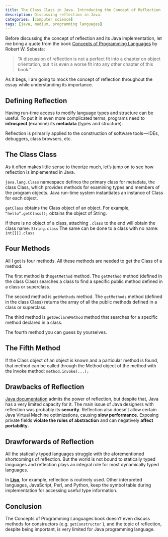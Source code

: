 ```yaml
---
title: The Class Class in Java. Introducing the Concept of Reflection
description: Discussing reflection in Java.
categories: [computer science]
tags: [java, medium, programming languages]
---
```


Before discussing the concept of reflection and its Java implementation, let me bring a quote from the book [Concepts of Programming Languages](https://www.amazon.com/Concepts-Programming-Languages-Robert-Sebesta/dp/0134997182) by Robert W. Sebesta:

> “A discussion of reflection is not a perfect fit into a chapter on object orientation, but it is even a worse fit into any other chapter of this book.”

As it begs, I am going to mock the concept of reflection throughout the essay while understanding its importance.

## Defining Reflection

Having run-time access to modify language types and structure can be useful. To put it in even more complicated terms, programs need to **introspect** (examine) its **metadata** (types and structure).

Reflection is primarily applied to the construction of software tools — IDEs, debuggers, class browsers, etc.

## The Class Class

As it often makes little sense to theorize much, let’s jump on to see how reflection is implemented in Java.

`java.lang.Class` namespace defines the primary class for metadata, the class Class, which provides methods for examining types and members of the program objects. Java run-time system instantiates an instance of Class for each object.

`getClass` obtains the Class object of an object. For example, `“hello”.getClass();` obtains the object of String.

If there is no object of a class, attaching `.class` to the end will obtain the class name: `String.class` The same can be done to a class with no name: `int[][].class`

## Four Methods

All I got is four methods. All these methods are needed to get the Class of a method.

The first method is the`getMethod` method. The `getMethod` method (defined in the class Class) searches a class to find a specific public method defined in a class or superclass.

The second method is `getMethods` method. The `getMethods` method (defined in the class Class) returns the array of all the public methods defined in a class or superclass.

The third method is `getDeclareMethod` method that searches for a specific method declared in a class.

The fourth method you can guess by yourselves.

## The Fifth Method

If the Class object of an object is known and a particular method is found, that method can be called through the Method object of the method with the invoke method: `method.invoke(...);`

## Drawbacks of Reflection

[Java documentation](https://docs.oracle.com/javase/tutorial/reflect/index.html) admits the power of reflection, but despite that, Java has a very limited capacity for it. The main issue of Java designers with reflection was probably its **security**. Reflection also doesn’t allow certain Java Virtual Machine optimizations, causing **slow performance**. Exposing private fields **violate the rules of abstraction** and can negatively **affect portability.**

## Drawforwards of Reflection

All the statically typed languages struggle with the aforementioned shortcomings of reflection. But the world is not bound to statically typed languages and reflection plays an integral role for most dynamically typed languages.

In [**Lisp**](/posts/lisp), for example, reflection is routinely used. Other interpreted languages, JavaScript, Perl, and Python, keep the symbol table during implementation for accessing useful type information.

## Conclusion

The Concepts of Programming Languages book doesn’t even discuss methods for constructors (e.g. `getConstructor` ), and the topic of reflection, despite being important, is very limited for Java programming language.